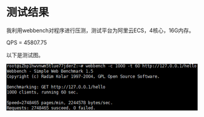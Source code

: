 # 测试结果
我利用webbench对程序进行压测，测试平台为阿里云ECS，4核心，16G内存。

QPS = 45807.75

以下是测试图。

![ ](https://github.com/LynnTh/WebServer/blob/master/IMG/%E5%8E%8B%E6%B5%8B%E5%9B%BE.png  "模型图")
